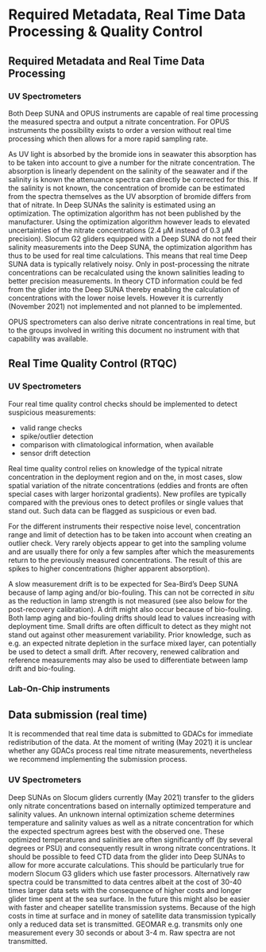 # Required Metadata, Real Time Data Processing & Quality Control

## Required Metadata and Real Time Data Processing
### UV Spectrometers
Both Deep SUNA and OPUS instruments are capable of real time processing the measured spectra and output a nitrate concentration. 
For OPUS instruments the possibility exists to order a version without real time processing which then allows for a more rapid sampling rate.

As UV light is absorbed by the bromide ions in seawater this absorption has to be taken into account to give a number for the nitrate concentration. 
The absorption is linearly dependent on the salinity of the seawater and if the salinity is known the attenuance spectra can directly be corrected for this. If the salinity is not known, the concentration of bromide can be estimated from the spectra themselves as the UV absorption of bromide differs from that of nitrate. In Deep SUNAs the salinity is estimated using an optimization. The optimization algorithm has not been published by the manufacturer. Using the optimization algorithm however leads to elevated uncertainties of the nitrate concentrations (2.4 µM instead of 0.3 µM precision). Slocum G2 gliders equipped with a Deep SUNA do not feed their salinity measurements into the Deep SUNA, the optimization algorithm has thus to be used for real time calculations. This means that real time Deep SUNA data is typically relatively noisy. Only in post-processing the nitrate concentrations can be recalculated using the known salinities leading to better precision measurements. In theory CTD information could be fed from the glider into the Deep SUNA thereby enabling the calculation of concentrations with the lower noise levels. 
However it is currently (November 2021) not implemented and not planned to be implemented.

OPUS spectrometers can also derive nitrate concentrations in real time, but to the groups involved in writing this document no instrument with that capability was available.

## Real Time Quality Control (RTQC)
### UV Spectrometers
Four real time quality control checks should be implemented to detect suspicious measurements:
- valid range checks
- spike/outlier detection 
- comparison with climatological information, when available
- sensor drift detection

Real time quality control relies on knowledge of the typical nitrate concentration in the deployment region and on the, in most cases, slow spatial variation of the nitrate concentrations (eddies and fronts are often special cases with larger horizontal gradients). New profiles are typically compared with the previous ones to detect profiles or single values that stand out. Such data can be flagged as suspicious or even bad.

For the different instruments their respective noise level, concentration range and limit of detection has to be taken into account when creating an outlier check. Very rarely objects appear to get into the sampling volume and are usually there for only a few samples after which the measurements return to the previously measured concentrations. The result of this are spikes to higher concentrations (higher apparent absorption).

A slow measurement drift is to be expected for Sea-Bird’s Deep SUNA because of lamp aging and/or bio-fouling. This can not be corrected *in situ* as the reduction in lamp strength is not measured (see also below for the post-recovery calibration). A drift might also occur because of bio-fouling. Both lamp aging and bio-fouling drifts should lead to values increasing with deployment time. Small drifts are often difficult to detect as they might not stand out against other measurement variability. Prior knowledge, such as e.g. an expected nitrate depletion in the surface mixed layer, can potentially be used to detect a small drift. After recovery, renewed calibration and reference measurements may also be used to differentiate between lamp drift and bio-fouling.

### Lab-On-Chip instruments

## Data submission (real time)
It is recommended that real time data is submitted to GDACs for immediate redistribution of the data. 
At the moment of writing (May 2021) it is unclear whether any GDACs process real time nitrate measurements, nevertheless we recommend implementing the submission process.

### UV Spectrometers
Deep SUNAs on Slocum gliders currently (May 2021) transfer to the gliders only nitrate concentrations based on internally optimized temperature and salinity values.
An unknown internal optimization scheme determines temperature and salinity values as well as a nitrate concentration for which the expected spectrum agrees best with the observed one. These optimized temperatures and salinities are often significantly off (by several degrees or PSU) and consequently result in wrong nitrate concentrations.
It should be possible to feed CTD data from the glider into Deep SUNAs to allow for more accurate calculations. 
This should be particularly true for modern Slocum G3 gliders which use faster processors. 
Alternatively raw spectra could be transmitted to data centres albeit at the cost of 30-40 times larger data sets with the consequence of higher costs and longer glider time spent at the sea surface. 
In the future this might also be easier with faster and cheaper satellite transmission systems.
Because of the high costs in time at surface and in money of satellite data transmission typically only a reduced data set is transmitted. 
GEOMAR e.g. transmits only one measurement every 30 seconds or about 3-4 m. Raw spectra are not transmitted.


